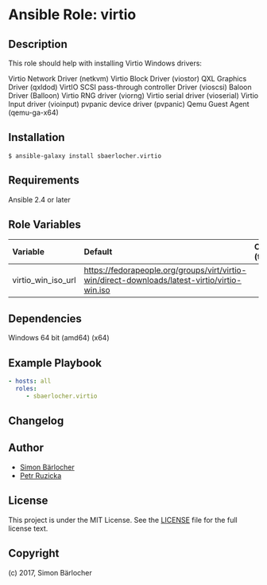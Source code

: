 # Ansible Role: virtio

## Description

This role should help with installing Virtio Windows drivers:

Virtio Network Driver (netkvm)
Virtio Block Driver (viostor)
QXL Graphics Driver (qxldod)
VirtIO SCSI pass-through controller Driver (vioscsi)
Baloon Driver (Balloon)
Virtio RNG driver (viorng)
Virtio serial driver (vioserial)
Virtio Input driver (vioinput)
pvpanic device driver (pvpanic)
Qemu Guest Agent (qemu-ga-x64)

## Installation

```
$ ansible-galaxy install sbaerlocher.virtio
```

## Requirements

Ansible 2.4 or later

## Role Variables

| Variable             | Default     | Comments (type)                                   |
| :---                 | :---        | :---                                              |
| virtio_win_iso_url | https://fedorapeople.org/groups/virt/virtio-win/direct-downloads/latest-virtio/virtio-win.iso | |

## Dependencies

Windows 64 bit (amd64) (x64)

## Example Playbook

```yml
- hosts: all
  roles:
     - sbaerlocher.virtio
```

## Changelog

## Author

* [Simon Bärlocher](https://sbaerlocher.ch)
* [Petr Ruzicka](mailto:petr.ruzicka@gmail.com)
 
## License

This project is under the MIT License. See the [LICENSE](https://sbaerlo.ch/licence) file for the full license text.

## Copyright

(c) 2017, Simon Bärlocher